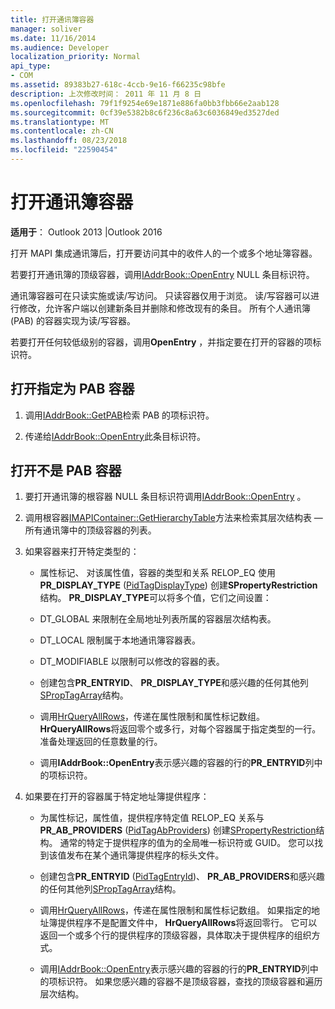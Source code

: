 ```yaml
---
title: 打开通讯簿容器
manager: soliver
ms.date: 11/16/2014
ms.audience: Developer
localization_priority: Normal
api_type:
- COM
ms.assetid: 89383b27-618c-4ccb-9e16-f66235c98bfe
description: 上次修改时间： 2011 年 11 月 8 日
ms.openlocfilehash: 79f1f9254e69e1871e886fa0bb3fbb66e2aab128
ms.sourcegitcommit: 0cf39e5382b8c6f236c8a63c6036849ed3527ded
ms.translationtype: MT
ms.contentlocale: zh-CN
ms.lasthandoff: 08/23/2018
ms.locfileid: "22590454"
---
```

# <a name="opening-an-address-book-container"></a>打开通讯簿容器

**适用于**： Outlook 2013 |Outlook 2016 
  
打开 MAPI 集成通讯簿后，打开要访问其中的收件人的一个或多个地址簿容器。
  
若要打开通讯簿的顶级容器，调用[IAddrBook::OpenEntry](iaddrbook-openentry.md) NULL 条目标识符。 
  
通讯簿容器可在只读实施或读/写访问。 只读容器仅用于浏览。 读/写容器可以进行修改，允许客户端以创建新条目并删除和修改现有的条目。 所有个人通讯簿 (PAB) 的容器实现为读/写容器。 
  
若要打开任何较低级别的容器，调用**OpenEntry** ，并指定要在打开的容器的项标识符。 
  
## <a name="open-the-container-designated-as-the-pab"></a>打开指定为 PAB 容器
  
1. 调用[IAddrBook::GetPAB](iaddrbook-getpab.md)检索 PAB 的项标识符。 
    
2. 传递给[IAddrBook::OpenEntry](iaddrbook-openentry.md)此条目标识符。
    
## <a name="open-a-container-that-is-not-the-pab"></a>打开不是 PAB 容器
  
1. 要打开通讯簿的根容器 NULL 条目标识符调用[IAddrBook::OpenEntry](iaddrbook-openentry.md) 。 
    
2. 调用根容器[IMAPIContainer::GetHierarchyTable](imapicontainer-gethierarchytable.md)方法来检索其层次结构表 — 所有通讯簿中的顶级容器的列表。 
    
3. 如果容器来打开特定类型的：
    
   - 属性标记、 对该属性值，容器的类型和关系 RELOP_EQ 使用**PR_DISPLAY_TYPE** ([PidTagDisplayType](pidtagdisplaytype-canonical-property.md)) 创建**SPropertyRestriction**结构。 **PR_DISPLAY_TYPE**可以将多个值，它们之间设置： 
    
   - DT_GLOBAL 来限制在全局地址列表所属的容器层次结构表。
    
   - DT_LOCAL 限制属于本地通讯簿容器表。
    
   - DT_MODIFIABLE 以限制可以修改的容器的表。
    
   - 创建包含**PR_ENTRYID**、 **PR_DISPLAY_TYPE**和感兴趣的任何其他列[SPropTagArray](sproptagarray.md)结构。 
    
   - 调用[HrQueryAllRows](hrqueryallrows.md)，传递在属性限制和属性标记数组。 **HrQueryAllRows**将返回零个或多行，对每个容器属于指定类型的一行。 准备处理返回的任意数量的行。 
    
   - 调用**IAddrBook::OpenEntry**表示感兴趣的容器的行的**PR_ENTRYID**列中的项标识符。 
    
4. 如果要在打开的容器属于特定地址簿提供程序：
    
   - 为属性标记，属性值，提供程序特定值 RELOP_EQ 关系与**PR_AB_PROVIDERS** ([PidTagAbProviders](pidtagabproviders-canonical-property.md)) 创建[SPropertyRestriction](spropertyrestriction.md)结构。 通常的特定于提供程序的值为的全局唯一标识符或 GUID。 您可以找到该值发布在某个通讯簿提供程序的标头文件。 
    
   - 创建包含**PR_ENTRYID** ([PidTagEntryId](pidtagentryid-canonical-property.md))、 **PR_AB_PROVIDERS**和感兴趣的任何其他列[SPropTagArray](sproptagarray.md)结构。 
    
   - 调用[HrQueryAllRows](hrqueryallrows.md)，传递在属性限制和属性标记数组。 如果指定的地址簿提供程序不是配置文件中， **HrQueryAllRows**将返回零行。 它可以返回一个或多个行的提供程序的顶级容器，具体取决于提供程序的组织方式。 
    
   - 调用[IAddrBook::OpenEntry](iaddrbook-openentry.md)表示感兴趣的容器的行的**PR_ENTRYID**列中的项标识符。 如果您感兴趣的容器不是顶级容器，查找的顶级容器和遍历层次结构。 
    

